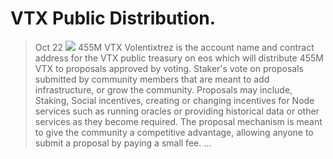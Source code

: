 # VTX Public Distribution.
> Oct 22
![](https://miro.medium.com/max/700/1*L4ohoZsmhKBOI7KL8wMwWQ.jpeg)
455M VTX
Volentixtrez is the account name and contract address for the VTX public treasury on eos which will distribute 455M VTX to proposals approved by voting.
Staker's vote on proposals submitted by community members that are meant to add infrastructure, or grow the community.
Proposals may include, Staking, Social incentives, creating or changing incentives for Node services such as running oracles or providing historical data or other services as they become required.
The proposal mechanism is meant to give the community a competitive advantage, allowing anyone to submit a proposal by paying a small fee. …
